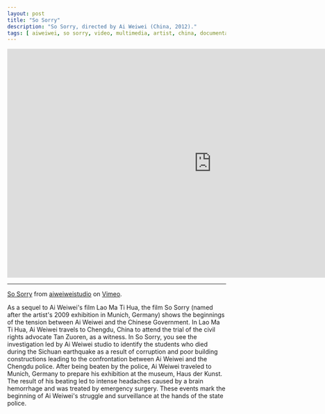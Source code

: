 ```yaml
---
layout: post
title: "So Sorry"
description: "So Sorry, directed by Ai Weiwei (China, 2012)."
tags: [ aiweiwei, so sorry, video, multimedia, artist, china, documentary ]
---
```


&#x20;<iframe src="http://player.vimeo.com/video/40648828" width="940" height="528" frameborder="0"> </iframe>

- - -

[So Sorry](http://vimeo.com/40648828) from [aiweiweistudio](http://vimeo.com/user11131720) on [Vimeo](http://vimeo.com).

As a sequel to Ai Weiwei's film Lao Ma Ti Hua, the film So Sorry (named after the artist's 2009 exhibition in Munich, Germany) shows the beginnings of the tension between Ai Weiwei and the Chinese Government. In Lao Ma Ti Hua, Ai Weiwei travels to Chengdu, China to attend the trial of the civil rights advocate Tan Zuoren, as a witness. In So Sorry, you see the investigation led by Ai Weiwei studio to identify the students who died during the Sichuan earthquake as a result of corruption and poor building constructions leading to the confrontation between Ai Weiwei and the Chengdu police. After being beaten by the police, Ai Weiwei traveled to Munich, Germany to prepare his exhibition at the museum, Haus der Kunst. The result of his beating led to intense headaches caused by a brain hemorrhage and was treated by emergency surgery. These events mark the beginning of Ai Weiwei's struggle and surveillance at the hands of the state police.

